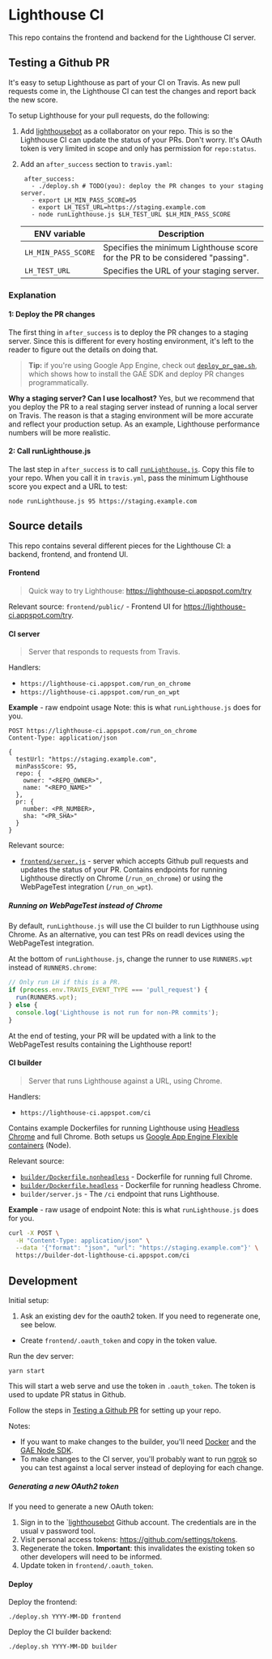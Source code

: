 # Lighthouse CI

This repo contains the frontend and backend for the Lighthouse CI server.

## Testing a Github PR

It's easy to setup Lighthouse as part of your CI on Travis. As new pull requests come in, the Lighthouse CI can test the changes and report back the new score.

To setup Lighthouse for your pull requests, do the following:
1. Add [lighthousebot](https://github.com/lighthousebot) as a collaborator on your repo.
    This is so the Lighthouse CI can update the status of your PRs. Don't worry. It's OAuth token is very limited in scope and only has permission for `repo:status`.
2. Add an `after_success` section to `travis.yaml`:

        after_success:
          - ./deploy.sh # TODO(you): deploy the PR changes to your staging server.
          - export LH_MIN_PASS_SCORE=95
          - export LH_TEST_URL=https://staging.example.com
          - node runLighthouse.js $LH_TEST_URL $LH_MIN_PASS_SCORE

    | ENV variable  | Description |
    | ------------- | ------------- |
    | `LH_MIN_PASS_SCORE`  | Specifies the minimum Lighthouse score     for the PR to be considered "passing".  |
    | `LH_TEST_URL`  | Specifies the URL of your staging server.  |

### Explanation

#### 1: Deploy the PR changes
The first thing in `after_success` is to deploy the PR changes to a staging server. Since this is different for every hosting environment, it's left to the reader to figure out the details on doing that.

> **Tip:** if you're using Google App Engine, check out [`deploy_pr_gae.sh`](https://github.com/GoogleChrome/chromium-dashboard/blob/master/travis/deploy_pr_gae.sh), which shows how to install the GAE SDK and deploy PR changes programmatically.

**Why a staging server? Can I use localhost?**
Yes, but we recommend that you deploy the PR to a real staging server instead of running a local server on Travis. The reason is that a staging environment will be more accurate and reflect your production setup. As an example, Lighthouse performance numbers will be more realistic.

#### 2: Call runLighthouse.js

The last step in `after_success` is to call [`runLighthouse.js`](https://github.com/GoogleChrome/chromium-dashboard/blob/master/travis/runLighthouse.js). Copy this file  to your repo. When you call it in `travis.yml`, pass the minimum Lighthouse score you expect and a URL to test:

    node runLighthouse.js 95 https://staging.example.com

## Source  details

This repo contains several different pieces for the Lighthouse CI: a backend, frontend, and frontend UI.

#### Frontend
> Quick way to try Lighthouse: https://lighthouse-ci.appspot.com/try

Relevant source:
`frontend/public/` - Frontend UI for https://lighthouse-ci.appspot.com/try.

#### CI server
> Server that responds to requests from Travis.

Handlers:
- `https://lighthouse-ci.appspot.com/run_on_chrome`
- `https://lighthouse-ci.appspot.com/run_on_wpt`

**Example** - raw endpoint usage
Note: this is what `runLighthouse.js` does for you.
```
POST https://lighthouse-ci.appspot.com/run_on_chrome
Content-Type: application/json

{
  testUrl: "https://staging.example.com",
  minPassScore: 95,
  repo: {
    owner: "<REPO_OWNER>",
    name: "<REPO_NAME>"
  },
  pr: {
    number: <PR_NUMBER>,
    sha: "<PR_SHA>"
  }
}
```

Relevant source:
- [`frontend/server.js`](https://github.com/ebidel/lighthouse-ci/blob/master/frontend/server.js) - server which accepts Github pull requests and updates the status of your PR. Contains endpoints for running Lighthouse directly on Chrome (`/run_on_chrome`) or using the WebPageTest integration (`/run_on_wpt`).

##### Running on WebPageTest instead of Chrome

By default, `runLighthouse.js` will use the CI builder to run Ligthhouse using Chrome. As an alternative, you can test PRs on readl devices using the WebPageTest integration.

At the bottom of `runLighthouse.js`, change the runner to use `RUNNERS.wpt` instead of `RUNNERS.chrome`:

```javascript
// Only run LH if this is a PR.
if (process.env.TRAVIS_EVENT_TYPE === 'pull_request') {
  run(RUNNERS.wpt);
} else {
  console.log('Lighthouse is not run for non-PR commits');
}
```
At the end of testing, your PR will be updated with a link to the WebPageTest results containing the Lighthouse report!

#### CI builder
> Server that runs Lighthouse against a URL, using Chrome.

Handlers:
- `https://lighthouse-ci.appspot.com/ci`

Contains example Dockerfiles for running Lighthouse using [Headless Chrome](https://developers.google.com/web/updates/2017/04/headless-chrome) and full Chrome. Both setups us [Google App Engine Flexible containers](https://cloud.google.com/appengine/docs/flexible/nodejs/) (Node).

Relevant source:
- [`builder/Dockerfile.nonheadless`](https://github.com/ebidel/lighthouse-ci/blob/master/builder/Dockerfile.nonheadless) - Dockerfile for running full Chrome.
- [`builder/Dockerfile.headless`](https://github.com/ebidel/lighthouse-ci/blob/master/builder/Dockerfile.headless) - Dockerfile for running headless Chrome.
- `builder/server.js` - The `/ci` endpoint that runs Lighthouse.

**Example** - raw usage of endpoint
Note: this is what `runLighthouse.js` does for you.
```sh
curl -X POST \
  -H "Content-Type: application/json" \
  --data '{"format": "json", "url": "https://staging.example.com"}' \
  https://builder-dot-lighthouse-ci.appspot.com/ci
```

## Development

Initial setup:
1. Ask an existing dev for the oauth2 token. If you need to regenerate one, see below.
- Create `frontend/.oauth_token` and copy in the token value.

Run the dev server:

    yarn start

This will start a web serve and use the token in `.oauth_token`. The token is used to update PR status in Github.

Follow the steps in [Testing a Github PR](#testing-a-github-pr) for setting up
your repo.

Notes:
- If you want to make changes to the builder, you'll need [Docker](https://www.docker.com/) and the [GAE Node SDK](https://cloud.google.com/appengine/docs/flexible/nodejs/download).
- To make changes to the CI server, you'll probably want to run [ngrok](https://ngrok.com/) so you can test against a local server instead of deploying for each change.

##### Generating a new OAuth2 token

If you need to generate a new OAuth token:

1. Sign in to the `[lighthousebot](https://github.com/lighthousebot) Github account. The credentials are in the usual v password tool.
2. Visit personal access tokens: https://github.com/settings/tokens.
3. Regenerate the token. **Important**: this invalidates the existing token so other developers will need to be informed.
4. Update token in `frontend/.oauth_token`.

#### Deploy

Deploy the frontend:

    ./deploy.sh YYYY-MM-DD frontend

Deploy the CI builder backend:

    ./deploy.sh YYYY-MM-DD builder

